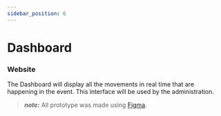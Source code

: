 ```yaml
---
sidebar_position: 6
---
```


# Dashboard
### Website

The Dashboard will display all the movements in real time that are happening in the event.
This interface will be used by the administration.

<!-- ![alt text](img/dashboard.png) -->

> **_note:_**  All prototype was made using [Figma](https://www.figma.com).